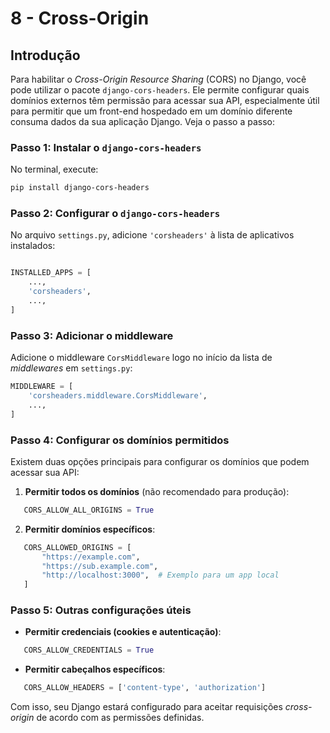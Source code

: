 # 8 - **Cross-Origin**

## Introdução

Para habilitar o *Cross-Origin Resource Sharing* (CORS) no Django, você pode utilizar o pacote `django-cors-headers`. Ele permite configurar quais domínios externos têm permissão para acessar sua API, especialmente útil para permitir que um front-end hospedado em um domínio diferente consuma dados da sua aplicação Django. Veja o passo a passo:

### Passo 1: Instalar o `django-cors-headers`

No terminal, execute:

```bash
pip install django-cors-headers
```

### Passo 2: Configurar o `django-cors-headers`

No arquivo `settings.py`, adicione `'corsheaders'` à lista de aplicativos instalados:

```python

INSTALLED_APPS = [
    ...,
    'corsheaders',
    ...,
]
```

### Passo 3: Adicionar o middleware

Adicione o middleware `CorsMiddleware` logo no início da lista de *middlewares* em `settings.py`:

```python
MIDDLEWARE = [
    'corsheaders.middleware.CorsMiddleware',
    ...,
]
```

### Passo 4: Configurar os domínios permitidos

Existem duas opções principais para configurar os domínios que podem acessar sua API:

1. **Permitir todos os domínios** (não recomendado para produção):

```python
   CORS_ALLOW_ALL_ORIGINS = True
```

2. **Permitir domínios específicos**:

```python
   CORS_ALLOWED_ORIGINS = [
       "https://example.com",
       "https://sub.example.com",
       "http://localhost:3000",  # Exemplo para um app local
   ]
```

### Passo 5: Outras configurações úteis

- **Permitir credenciais (cookies e autenticação)**:

```python
   CORS_ALLOW_CREDENTIALS = True
```

- **Permitir cabeçalhos específicos**:

```python
   CORS_ALLOW_HEADERS = ['content-type', 'authorization']
```

Com isso, seu Django estará configurado para aceitar requisições *cross-origin* de acordo com as permissões definidas.
